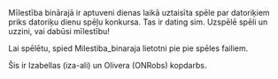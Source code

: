 Mīlestība binārajā ir aptuveni dienas laikā uztaisīta spēle par datoriķiem priks datoriķu dienu spēļu konkursa. Tas ir dating sim. Uzspēlē spēli un uzzini, vai dabūsi mīlestību!

Lai spēlētu, spied Milestiba_binaraja lietotni pie pie spēles failiem.

Šis ir Izabellas (iza-ali) un Olivera (ONRobs) kopdarbs.